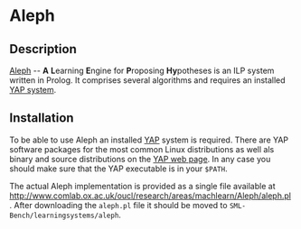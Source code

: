 # Aleph

## Description

[Aleph](http://www.cs.ox.ac.uk/activities/machinelearning/Aleph/) -- **A** **L**earning **E**ngine for **P**roposing 
**Hy**potheses is an ILP system written in Prolog. It comprises several algorithms and requires an installed
[YAP system](https://www.dcc.fc.up.pt/~vsc/Yap/).

## Installation

To be able to use Aleph an installed [YAP](http://www.dcc.fc.up.pt/~vsc/Yap/downloads.html) system is required.
There are YAP software packages for the most common Linux distributions as well als binary and source distributions
on the [YAP web page](http://www.dcc.fc.up.pt/~vsc/Yap/downloads.html). In any case you should make sure that the YAP
executable is in your `$PATH`.

The actual Aleph implementation is provided as a single file available at
http://www.comlab.ox.ac.uk/oucl/research/areas/machlearn/Aleph/aleph.pl .
After downloading the `aleph.pl` file it should be moved to `SML-Bench/learningsystems/aleph`.
